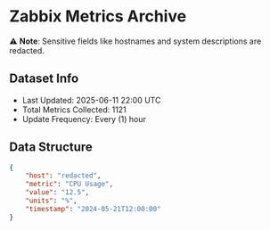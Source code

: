 # Zabbix Metrics Archive

⚠️ **Note**: Sensitive fields like hostnames and system descriptions are redacted.

## Dataset Info
- Last Updated: 2025-06-11 22:00 UTC
- Total Metrics Collected: 1121
- Update Frequency: Every (1) hour

## Data Structure
```json
{
    "host": "redacted",
    "metric": "CPU Usage",
    "value": "12.5",
    "units": "%",
    "timestamp": "2024-05-21T12:00:00"
}
```
